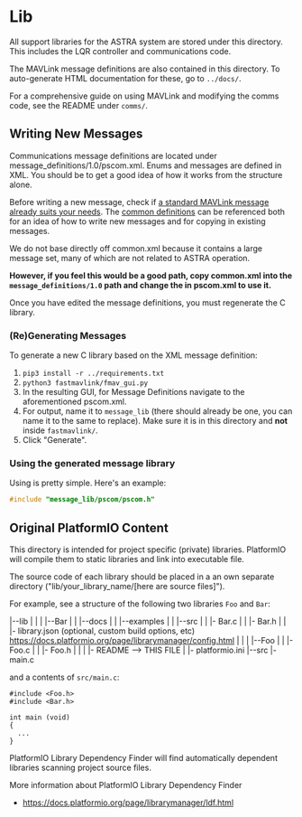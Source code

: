 # Lib

All support libraries for the ASTRA system are stored under this directory. This includes
the LQR controller and communications code.

The MAVLink message definitions are also contained in this directory. To auto-generate HTML
documentation for these, go to `../docs/`.

For a comprehensive guide on using MAVLink and modifying the comms code, see the README under
`comms/`.

## Writing New Messages

Communications message definitions are located under message_definitions/1.0/pscom.xml. Enums and
messages are defined in XML. You should be to get a good idea of how it works from the structure alone.

Before writing a new message, check if [a standard MAVLink message already suits your needs](https://mavlink.io/en/messages/common.html).
The [common definitions](https://github.com/mavlink/mavlink/blob/master/message_definitions/v1.0/common.xml) can be
referenced both for an idea of how to write new messages and for copying in existing messages.

We do not base directly off common.xml because it contains a large message set, many of which are not related to
ASTRA operation. 

**However, if you feel this would be a good path, copy common.xml into the `message_definitions/1.0` path and change the <include /> in pscom.xml to use it.**

Once you have edited the message definitions, you must regenerate the C library.

### (Re)Generating Messages

To generate a new C library based on the XML message definition:
1. `pip3 install -r ../requirements.txt`
2. `python3 fastmavlink/fmav_gui.py`
3. In the resulting GUI, for Message Definitions navigate to the aforementioned pscom.xml.
4. For output, name it to `message_lib` (there should already be one, you can name it to the same to replace). Make sure it is in this directory and **not** inside `fastmavlink/`.
5. Click "Generate".

### Using the generated message library

Using is pretty simple. Here's an example:
```c
#include "message_lib/pscom/pscom.h"

```

## Original PlatformIO Content

This directory is intended for project specific (private) libraries.
PlatformIO will compile them to static libraries and link into executable file.

The source code of each library should be placed in a an own separate directory
("lib/your_library_name/[here are source files]").

For example, see a structure of the following two libraries `Foo` and `Bar`:

|--lib
|  |
|  |--Bar
|  |  |--docs
|  |  |--examples
|  |  |--src
|  |     |- Bar.c
|  |     |- Bar.h
|  |  |- library.json (optional, custom build options, etc) https://docs.platformio.org/page/librarymanager/config.html
|  |
|  |--Foo
|  |  |- Foo.c
|  |  |- Foo.h
|  |
|  |- README --> THIS FILE
|
|- platformio.ini
|--src
   |- main.c

and a contents of `src/main.c`:
```
#include <Foo.h>
#include <Bar.h>

int main (void)
{
  ...
}

```

PlatformIO Library Dependency Finder will find automatically dependent
libraries scanning project source files.

More information about PlatformIO Library Dependency Finder
- https://docs.platformio.org/page/librarymanager/ldf.html
